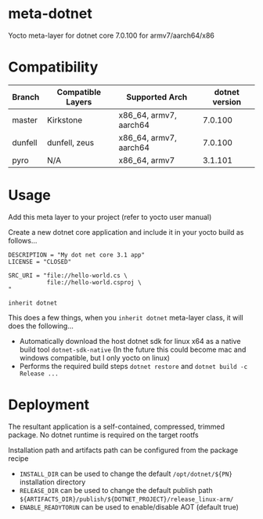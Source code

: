 # meta-dotnet
Yocto meta-layer for dotnet core 7.0.100 for armv7/aarch64/x86

# Compatibility

| Branch  | Compatible Layers | Supported Arch         | dotnet version |
|---------|-------------------|------------------------|----------------|
| master  | Kirkstone         | x86_64, armv7, aarch64 | 7.0.100        |
| dunfell | dunfell, zeus     | x86_64, armv7, aarch64 | 7.0.100        |
| pyro    | N/A               | x86_64, armv7          | 3.1.101        |

# Usage

Add this meta layer to your project (refer to yocto user manual)

Create a new dotnet core application and include it in your yocto build as follows...

```
DESCRIPTION = "My dot net core 3.1 app"
LICENSE = "CLOSED"

SRC_URI = "file://hello-world.cs \
           file://hello-world.csproj \
"

inherit dotnet
```

This does a few things, when you `inherit dotnet` meta-layer class, it will does the following...

- Automatically download the host dotnet sdk for linux x64 as a native build tool `dotnet-sdk-native` (In the future this could become mac and windows compatible, but I only yocto on linux)
- Performs the required build steps `dotnet restore` and `dotnet build -c Release ...`

# Deployment

The resultant application is a self-contained, compressed, trimmed package. No dotnet runtime is required on the target rootfs

Installation path and artifacts path can be configured from the package recipe

* `INSTALL_DIR` can be used to change the default `/opt/dotnet/${PN}` installation directory
* `RELEASE_DIR` can be used to change the default publish path `${ARTIFACTS_DIR}/publish/${DOTNET_PROJECT}/release_linux-arm/`
* `ENABLE_READYTORUN` can be used to enable/disable AOT (default true)

